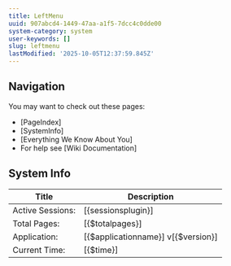 ```yaml
---
title: LeftMenu
uuid: 907abcd4-1449-47aa-a1f5-7dcc4c0dde00
system-category: system
user-keywords: []
slug: leftmenu
lastModified: '2025-10-05T12:37:59.845Z'
---
```

## Navigation

You may want to check out these pages:
* [PageIndex]
* [SystemInfo]
* [Everything We Know About You]
* For help see [Wiki Documentation]

## System Info

| Title| Description |
| ---- | ----|
| Active Sessions: | [{sessionsplugin}] |
| Total Pages: | [{$totalpages}] |
| Application: | [{$applicationname}] v[{$version}] |
| Current Time: | [{$time}] |
